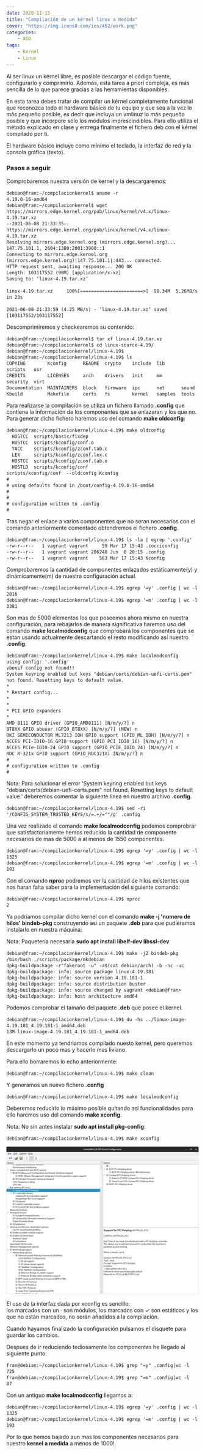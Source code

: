 ```yaml
---
date: 2020-11-15
title: "Compilación de un kérnel linux a medida"
cover: "https://img.icons8.com/ios/452/work.png"
categories: 
    - ASO
tags:
    - Kernel
    - Linux 
---
```


Al ser linux un kérnel libre, es posible descargar el código fuente, configurarlo y comprimirlo. Además, esta tarea a priori compleja, es más sencilla de lo que parece gracias a las herramientas disponibles.

En esta tarea debes tratar de compilar un kérnel completamente funcional que reconozca todo el hardware básico de tu equipo y que sea a la vez lo más pequeño posible, es decir que incluya un vmlinuz lo más pequeño posible y que incorpore sólo los módulos imprescindibles. Para ello utiliza el método explicado en clase y entrega finalmente el fichero deb con el kérnel compilado por ti.

El hardware básico incluye como mínimo el teclado, la interfaz de red y la consola gráfica (texto).

### Pasos a seguir

Comprobaremos nuestra versión de kernel y la descargaremos:
```shell
debian@fran:~/compilacionkernel$ uname -r
4.19.0-16-amd64
debian@fran:~/compilacionkernel$ wget https://mirrors.edge.kernel.org/pub/linux/kernel/v4.x/linux-4.19.tar.xz
--2021-06-08 21:33:35--  https://mirrors.edge.kernel.org/pub/linux/kernel/v4.x/linux-4.19.tar.xz
Resolving mirrors.edge.kernel.org (mirrors.edge.kernel.org)... 147.75.101.1, 2604:1380:2001:3900::1
Connecting to mirrors.edge.kernel.org (mirrors.edge.kernel.org)|147.75.101.1|:443... connected.
HTTP request sent, awaiting response... 200 OK
Length: 103117552 (98M) [application/x-xz]
Saving to: ‘linux-4.19.tar.xz’

linux-4.19.tar.xz     100%[=======================>]  98.34M  5.26MB/s    in 23s     

2021-06-08 21:33:59 (4.25 MB/s) - ‘linux-4.19.tar.xz’ saved [103117552/103117552]
```

Descomprimiremos y checkearemos su contenido:
```shell
debian@fran:~/compilacionkernel$ tar xf linux-4.19.tar.xz
debian@fran:~/compilacionkernel$ cd linux-source-4.19/
debian@fran:~/compilacionkernel/linux-4.19$ 
debian@fran:~/compilacionkernel/linux-4.19$ ls
COPYING        Kconfig      README  crypto    include  lib      scripts   usr
CREDITS        LICENSES     arch    drivers   init     mm       security  virt
Documentation  MAINTAINERS  block   firmware  ipc      net      sound
Kbuild         Makefile     certs   fs        kernel   samples  tools
```

Para realizarse la compilación se utiliza un fichero llamado **.config** que contiene la información de los componentes que se enlazaran y los que no. Para generar dicho fichero haremos uso del comando **make oldconfig**:
```shell
debian@fran:~/compilacionkernel/linux-4.19$ make oldconfig
  HOSTCC  scripts/basic/fixdep
  HOSTCC  scripts/kconfig/conf.o
  YACC    scripts/kconfig/zconf.tab.c
  LEX     scripts/kconfig/zconf.lex.c
  HOSTCC  scripts/kconfig/zconf.tab.o
  HOSTLD  scripts/kconfig/conf
scripts/kconfig/conf  --oldconfig Kconfig
#
# using defaults found in /boot/config-4.19.0-16-amd64
#
#
# configuration written to .config
#
```

Tras negar el enlace a varios componentes que no seran necesarios con el comando anteriormente comentado obtendremos el fichero **.config**.
```shell
debian@fran:~/compilacionkernel/linux-4.19$ ls -la | egrep '.config'
-rw-r--r--   1 vagrant vagrant     59 Mar 17 15:43 .cocciconfig
-rw-r--r--   1 vagrant vagrant 206240 Jun  8 20:15 .config
-rw-r--r--   1 vagrant vagrant    563 Mar 17 15:43 Kconfig
```

Comprobaremos la cantidad de componentes enlazados estáticamente(y) y dinámicamente(m) de nuestra configuración actual.
```shell
debian@fran:~/compilacionkernel/linux-4.19$ egrep '=y' .config | wc -l
2016
debian@fran:~/compilacionkernel/linux-4.19$ egrep '=m' .config | wc -l
3381
```

Son mas de 5000 elementos los que poseemos ahora mismo en nuestra configuración, para rebajarlos de manera significativa haremos uso del comando **make localmodconfig** que comprobará los componentes que se estan usando actualmente descartando el resto modificando así nuestro **.config**.
```shell
debian@fran:~/compilacionkernel/linux-4.19$ make localmodconfig
using config: '.config'
vboxsf config not found!!
System keyring enabled but keys "debian/certs/debian-uefi-certs.pem" not found. Resetting keys to default value.
*
* Restart config...
*
*
* PCI GPIO expanders
*
AMD 8111 GPIO driver (GPIO_AMD8111) [N/m/y/?] n
BT8XX GPIO abuser (GPIO_BT8XX) [N/m/y/?] (NEW) n
OKI SEMICONDUCTOR ML7213 IOH GPIO support (GPIO_ML_IOH) [N/m/y/?] n
ACCES PCI-IDIO-16 GPIO support (GPIO_PCI_IDIO_16) [N/m/y/?] n
ACCES PCIe-IDIO-24 GPIO support (GPIO_PCIE_IDIO_24) [N/m/y/?] n
RDC R-321x GPIO support (GPIO_RDC321X) [N/m/y/?] n
#
# configuration written to .config
#
```


Nota: Para solucionar el error 'System keyring enabled but keys "debian/certs/debian-uefi-certs.pem" not found. Resetting keys to default value.' deberemos comentar la siguiente linea en nuestro archivo **.config**.
```shell
debian@fran:~/compilacionkernel/linux-4.19$ sed -ri '/CONFIG_SYSTEM_TRUSTED_KEYS/s/=.+/=""/g' .config
```

Una vez realizado el comando **make localmodconfig** podemos comprobrar que satisfactoriamente hemos reducido la cantidad de componente necesarios de mas de 5000 a al menos de 1550 componentes.
```shell
debian@fran:~/compilacionkernel/linux-4.19$ egrep '=y' .config | wc -l
1325
debian@fran:~/compilacionkernel/linux-4.19$ egrep '=m' .config | wc -l
193
```

Con el comando **nproc** podremos ver la cantidad de hilos existentes que nos haran falta saber para la implementación del siguiente comando:
```shell
debian@fran:~/compilacionkernel/linux-4.19$ nproc
2
```

Ya podríamos compilar dicho kernel con el comando **make -j 'numero de hilos' bindeb-pkg** construyendo asi un paquete **.deb** para que pudiéramos instalarlo en nuestra máquina:

Nota: Paquetería necesaria **sudo apt install libelf-dev libssl-dev**
```shell
debian@fran:~/compilacionkernel/linux-4.19$ make -j2 bindeb-pkg
/bin/bash ./scripts/package/mkdebian
dpkg-buildpackage -r"fakeroot -u" -a$(cat debian/arch) -b -nc -uc
dpkg-buildpackage: info: source package linux-4.19.181
dpkg-buildpackage: info: source version 4.19.181-1
dpkg-buildpackage: info: source distribution buster
dpkg-buildpackage: info: source changed by vagrant <debian@fran>
dpkg-buildpackage: info: host architecture amd64
```

Podemos comprobar el tamaño del paquete **.deb** que posee el kernel.
```shell
debian@fran:~/compilacionkernel/linux-4.19$ du -hs ../linux-image-4.19.181_4.19.181-1_amd64.deb 
13M	linux-image-4.19.181_4.19.181-1_amd64.deb
```

En este momento ya tendriamos compilado nuesto kernel, pero queremos descargarlo un poco mas y hacerlo mas liviano.


Para ello borraremos lo echo anteriormente:
```shell
debian@fran:~/compilacionkernel/linux-4.19$ make clean
```

Y generamos un nuevo fichero **.config**
```shell
debian@fran:~/compilacionkernel/linux-4.19$ make localmodconfig
```

Deberemos reducirlo lo máximo posible quitando así funcionalidades para ello haremos uso del comando **make xconfig**.

Nota: No sin antes instalar **sudo apt install pkg-config**:
```shell
debian@fran:~/compilacionkernel/linux-4.19$ make xconfig
```

![PracticaImg](images/sistemas/xconfig-kernel.png "imagen del uso de xconfig")

El uso de la interfaz dada por xconfig es sencillo:  
los marcados con un · son módulos, los marcados con ✓ son estáticos y los que no están marcados, no serán añadidos a la compilación.  

Cuando hayamos finalizado la configuración pulsamos el disquete para guardar los cambios.

Despues de ir reduciendo tediosamente los componentes he llegado al siguiente punto:
```shell
fran@debian:~/compilacionkernel/linux-4.19$ grep "=y" .config|wc -l
725
fran@debian:~/compilacionkernel/linux-4.19$ grep "=m" .config|wc -l
87
```

Con un antiguo **make localmodconfig** llegamos a:
```shell
debian@fran:~/compilacionkernel/linux-4.19$ egrep '=y' .config | wc -l
1325
debian@fran:~/compilacionkernel/linux-4.19$ egrep '=m' .config | wc -l
193
```

Por lo que hemos bajado aun mas los componentes necesarios para nuestro **kernel a medida** a menos de 1000!.